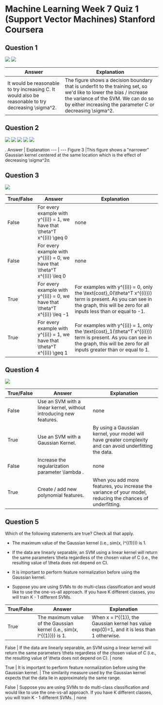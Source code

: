 # Machine Learning Week 7 Quiz 1 (Support Vector Machines) Stanford Coursera

Question 1
----------
![](https://github.com/Jamiil92/datasciencecoursera/blob/master/Stanford_Machine_Learning/Week1/data/SupportVectorMachinesQ1p1n.png)
![](https://github.com/mGalarnyk/datasciencecoursera/blob/master/Stanford_Machine_Learning/Week1/data/SupportVectorMachinesQ1p2.png)

Answer | Explanation
--- | ---
It would be reasonable to try increasing C. It would also be reasonable to try decreasing \sigma^2. | The figure shows a decision boundary that is underfit to the training set, so we'd like to lower the bias / increase the variance of the SVM. We can do so by either increasing the parameter C or decreasing \sigma^2.

Question 2
----------
![](https://github.com/mGalarnyk/datasciencecoursera/blob/master/Stanford_Machine_Learning/Week1/data/SupportVectorMachinesQ2p1.png)
![](https://github.com/mGalarnyk/datasciencecoursera/blob/master/Stanford_Machine_Learning/Week1/data/SupportVectorMachinesQ2p2.png)
![](https://github.com/mGalarnyk/datasciencecoursera/blob/master/Stanford_Machine_Learning/Week1/data/SupportVectorMachinesQ2p3.png)
![](https://github.com/mGalarnyk/datasciencecoursera/blob/master/Stanford_Machine_Learning/Week1/data/SupportVectorMachinesQ2p4.png)
![](https://github.com/mGalarnyk/datasciencecoursera/blob/master/Stanford_Machine_Learning/Week1/data/SupportVectorMachinesQ2p5.png)

 .
Answer | Explanation
--- | ---
Figure 3 |This figure shows a "narrower" Gaussian kernel centered at the same location which is the effect of decreasing \sigma^2σ.

Question 3
----------
![](https://github.com/mGalarnyk/datasciencecoursera/blob/master/Stanford_Machine_Learning/Week1/data/SupportVectorMachinesQ3.png)

True/False | Answer | Explanation
--- | --- | ---
False | For every example with y^{(i)} = 1, we have that \theta^T x^{(i)} \geq 0 | none
False | For every example with y^{(i)} = 0, we have that \theta^T x^{(i)} \leq 0 | none
True  | For every example with y^{(i)} = 0, we have that \theta^T x^{(i)} \leq -1 | For examples with y^{(i)} = 0, only the \text{cost}_0(\theta^T x^{(i)})) term is present. As you can see in the graph, this will be zero for all inputs less than or equal to -1.
True  | For every example with y^{(i)} = 1, we have that \theta^T x^{(i)} \geq 1 | For examples with y^{(i)} = 1, only the \text{cost}_1(\theta^T x^{(i)})) term is present. As you can see in the graph, this will be zero for all inputs greater than or equal to 1.

Question 4
----------
![](https://github.com/mGalarnyk/datasciencecoursera/blob/master/Stanford_Machine_Learning/Week1/data/SupportVectorMachinesQ4.png)

True/False | Answer | Explanation
--- | --- | ---
False | Use an SVM with a linear kernel, without introducing new features. | none 
True  | Use an SVM with a Gaussian Kernel. | By using a Gaussian kernel, your model will have greater complexity and can avoid underfitting the data.
False | Increase the regularization parameter \lambda . | none 
True  | Create / add new polynomial features. | When you add more features, you increase the variance of your model, reducing the chances of underfitting.

Question 5
----------

Which of the following statements are true? Check all that apply.

* The maximum value of the Gaussian kernel (i.e., sim(x, l^{(1)})) is 1.

*  If the data are linearly separable, an SVM using a linear kernel will return the same parameters \theta regardless of the chosen value of C (i.e., the resulting value of \theta  does not depend on C).

* It is important to perform feature normalization before using the Gaussian kernel.

* Suppose you are using SVMs to do multi-class classification and would like to use the one-vs-all approach. If you have K different classes, you will train K - 1 different SVMs.


True/False | Answer | Explanation
--- | --- | ---
True  | The maximum value of the Gaussian kernel (i.e., sim(x, l^{(1)})) is 1. | When x = l^{(1)}, the Gaussian kernel has value exp(0)=1, and it is less than 1 otherwise.

False | If the data are linearly separable, an SVM using a linear kernel will return the same parameters \theta regardless of the chosen value of C (i.e., the resulting value of \theta  does not depend on C). | none 

True  | It is important to perform feature normalization before using the Gaussian kernel. | The similarity measure used by the Gaussian kernel expects that the data lie in approximately the same range.

False | Suppose you are using SVMs to do multi-class classification and would like to use the one-vs-all approach. If you have K different classes, you will train K - 1 different SVMs. | none 


